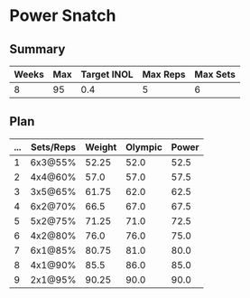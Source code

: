 # Power Snatch

## Summary

Weeks | Max | Target INOL | Max Reps | Max Sets
--- | --- | --- | --- | ---
8 | 95 | 0.4 | 5 | 6

## Plan

 ... | Sets/Reps | Weight | Olympic | Power
--- | --- | --- | --- | ---
1 | 6x3@55% | 52.25 | 52.0 | 52.5
2 | 4x4@60% | 57.0 | 57.0 | 57.5
3 | 3x5@65% | 61.75 | 62.0 | 62.5
4 | 6x2@70% | 66.5 | 67.0 | 67.5
5 | 5x2@75% | 71.25 | 71.0 | 72.5
6 | 4x2@80% | 76.0 | 76.0 | 75.0
7 | 6x1@85% | 80.75 | 81.0 | 80.0
8 | 4x1@90% | 85.5 | 86.0 | 85.0
9 | 2x1@95% | 90.25 | 90.0 | 90.0
